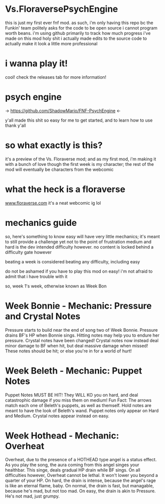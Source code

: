 # Vs.FloraversePsychEngine
this is just my first ever fnf mod.
as such, i'm only having this repo bc the Funkin' team politely asks for the code to be open source
i cannot program worth beans. i'm using github primarily to track how much progress i've made on this mod
holy shit
i actually made edits to the source code to actually make it look a little more professional

# i wanna play it!
cool! check the releases tab for more information!

# psych engine
-> https://github.com/ShadowMario/FNF-PsychEngine <- 

y'all made this shit so easy for me to get started, and to learn how to use
thank y'all

# so what exactly is this?
it's a preview of the Vs. Floraverse mod; and as my first mod, i'm making it with a bunch of love
though the first week is my character; the rest of the mod will eventually be characters from the webcomic 

# what the heck is a floraverse
www.floraverse.com
it's a neat webcomic ig lol

# mechanics guide
so, here's something to know
easy will have very little mechanics; it's meant to still provide a challenge yet not to the point of frustration
medium and hard is the dev intended difficulty however. no content is locked behind a difficulty gate however

beating a week is considered beating any difficulty, including easy

do not be ashamed if you have to play this mod on easy! i'm not afraid to admit that i have trouble with it

so, week 1's week, otherwise known as Week Bon

# Week Bonnie - Mechanic: Pressure and Crystal Notes
Pressure starts to build near the end of song two of Week Bonnie. Pressure drains BF's HP when Bonnie sings. Hitting notes may help you to endure her pressure.
Crystal notes have been changed! Crystal notes now instead deal minor damage to BF when hit, but deal massive damage when missed! These notes should be hit; or else you're in for 
a world of hurt!

# Week Beleth - Mechanic: Puppet Notes
Puppet Notes MUST BE HIT! They WILL KO you on hard, and deal catastrophic damage if you miss them on medium! 
Fun Fact: The arrows match each one of Beleth's puppets, as well as themself. Hold notes are meant to have the look of Beleth's wand.
Puppet notes only appear on Hard and Medium. 
Crystal notes appear instead on easy. 

# Week Hothead - Mechanic: Overheat
Overheat, due to the presence of a HOTHEAD type angel is a status effect. As you play the song, the aura coming from this angel singes your healthbar. 
This singe, deals gradual HP drain while BF sings. On all difficulties however, Overheat cannot be lethal. It won't lower you beyond a quarter of your HP. 
On hard, the drain is intense, because the angel's rage is like an eternal flame, baby. 
On normal, the drain is fast, but managable, because he's mad, but not too mad.
On easy, the drain is akin to Pressure. He's not mad, just grumpy. 
